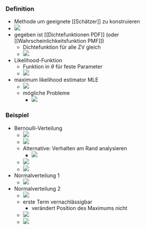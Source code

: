 ### Definition
+ Methode um geeignete [[Schätzer]] zu konstruieren
+ ![](../../z_images/Pasted%20image%2020221208154051.png)
+ gegeben ist [[Dichtefunktionen PDF]] (oder [[Wahrscheinlichkeitsfunktion PMF]])
	+ Dichtefunktion für alle ZV gleich
	+ ![](../../z_images/Pasted%20image%2020221208154422.png)
+ Likelihood-Funktion
	+ Funktion in $\theta$ für feste Parameter
	+ ![](../../z_images/Pasted%20image%2020221208154608.png)
+ maximum likelihood estimator MLE
	+ ![](../../z_images/Pasted%20image%2020221208154749.png)
	+ mögliche Probleme
		+ ![](../../z_images/Pasted%20image%2020221208154825.png)

### Beispiel
+ Bernoulli-Verteilung
	+ ![](../../z_images/Pasted%20image%2020221208155506.png)
	+ ![](../../z_images/Pasted%20image%2020221208155549.png)
	+ Alternative: Verhalten am Rand analysieren
		+ ![](../../z_images/Pasted%20image%2020221208155723.png)
	+ ![](../../z_images/Pasted%20image%2020221208160029.png)
	+ ![](../../z_images/Pasted%20image%2020221208160126.png)
+ Normalverteilung 1
	+ ![](../../z_images/Pasted%20image%2020221208160225.png)
+ Normalverteilung 2
	+ ![](../../z_images/Pasted%20image%2020221208160730.png)
	+ erste Term vernachlässigbar
		+ verändert Position des Maximums nicht
	+ ![](../../z_images/Pasted%20image%2020221208165817.png)
	+ ![](../../z_images/Pasted%20image%2020221208165900.png)
